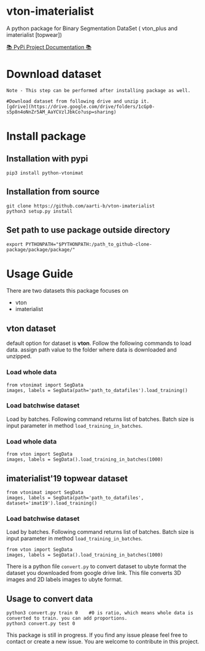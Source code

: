 # vton-imaterialist
A python package for Binary Segmentation DataSet ( vton_plus and imaterialist [topwear])

[📚 PyPi Project Documentation 📚](https://pypi.org/project/python-vtonimat/#description)
# Download dataset 

`Note - This step can be performed after installing package as well.`
```
#Download dataset from following drive and unzip it.
[gdrive](https://drive.google.com/drive/folders/1cGp0-s5p8n4oNnZr5AM_AaYCVzlJbkCo?usp=sharing)
```

# Install package 

## Installation with pypi
```
pip3 install python-vtonimat
```
## Installation from source

```
git clone https://github.com/aarti-b/vton-imaterialist
python3 setup.py install
```

## Set path to use package outside directory

```
export PYTHONPATH="$PYTHONPATH:/path_to_github-clone-package/package/package/"

```

# Usage Guide

There are two datasets this package focuses on 
* vton
* imaterialist

## vton dataset
default option for dataset is **vton**. Follow the following commands to load data. assign path value to the folder where data is downloaded and unzipped.

### Load whole data
```
from vtonimat import SegData
images, labels = SegData(path='path_to_datafiles').load_training()
```
### Load batchwise dataset 
Load by batches. Following command returns list of batches. Batch size is input parameter in method `load_training_in_batches`. 

### Load whole data

```
from vton import SegData
images, labels = SegData().load_training_in_batches(1000)
```
## imaterialist'19 topwear dataset

```
from vtonimat import SegData
images, labels = SegData(path='path_to_datafiles', dataset='imat19').load_training()
```

### Load batchwise dataset 
Load by batches. Following command returns list of batches. Batch size is input parameter in method `load_training_in_batches`. 

```
from vton import SegData
images, labels = SegData().load_training_in_batches(1000)
```

There is a python file `convert.py` to convert dataset to ubyte format the dataset you downloaded from google drive link. This file converts 3D images and 2D labels images to ubyte format.

## Usage to convert data

```
python3 convert.py train 0    #0 is ratio, which means whole data is converted to train. you can add proportions.
python3 convert.py test 0
```

This package is still in progress. If you find any issue please feel free to contact or create a new issue. You are welcome to contribute in this project.
